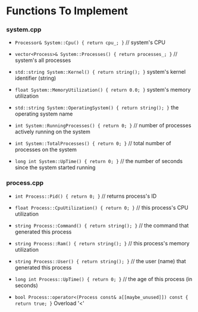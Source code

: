 # Functions To Implement

### system.cpp

- `Processor& System::Cpu() { return cpu_; }` // system's CPU

- `vector<Process>& System::Processes() { return processes_; }` // system's all processes

- `std::string System::Kernel() { return string(); }` system's kernel identifier (string)

- `float System::MemoryUtilization() { return 0.0; }` system's memory utilization

- `std::string System::OperatingSystem() { return string(); }` the operating system name

- `int System::RunningProcesses() { return 0; }` // number of processes actively running on the system

- `int System::TotalProcesses() { return 0; }` // total number of processes on the system

- `long int System::UpTime() { return 0; }` // the number of seconds since the system started running

### process.cpp

- `int Process::Pid() { return 0; }` // returns process's ID

- `float Process::CpuUtilization() { return 0; }` // this process's CPU utilization

- `string Process::Command() { return string(); }` // the command that generated this process

- `string Process::Ram() { return string(); }` // this process's memory utilization

- `string Process::User() { return string(); }` // the user (name) that generated this process

- `long int Process::UpTime() { return 0; }` // the age of this process (in seconds)

- `bool Process::operator<(Process const& a[[maybe_unused]]) const { return true; }` Overload '<'
